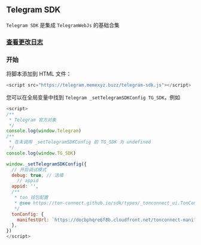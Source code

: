 ## Telegram SDK

`Telegram SDK` 是集成 `TelegramWebJs` 的基础合集

### [查看更改日志](https://github.com/peng-xiao-shuai/telegram-sdk-docs/blob/gh-pages/CHANGE.md)

### 开始

将脚本添加到 HTML 文件：

```js
<script src="https://telegram.memexyz.buzz/telegram-sdk.js"></script>
```

您可以在全局变量中找到 `Telegram _setTelegramSDKConfig TG_SDK`，例如

```js
<script>
/**
 * Telegram 官方对象
 */
console.log(window.Telegram)
/**
 * 在未调用 _setTelegramSDKConfig 前 TG_SDK 为 undefined
 */
console.log(window.TG_SDK)

window._setTelegramSDKConfig({
  // 开启调试模式
  debug: true, // 选填
    // appid
  appid: '',
  /**
   * ton 钱包配置
   * @see https://ton-connect.github.io/sdk/types/_tonconnect_ui.TonConnectUiCreateOptions.html
   */
  tonConfig: {
    manifestUrl: `https://docbphqre6f8b.cloudfront.net/tonconnect-manifest.json`, // 必填
  },
})
</script>
```

